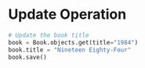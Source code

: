 # Update Operation

```python
# Update the book title
book = Book.objects.get(title="1984")
book.title = "Nineteen Eighty-Four"
book.save()
